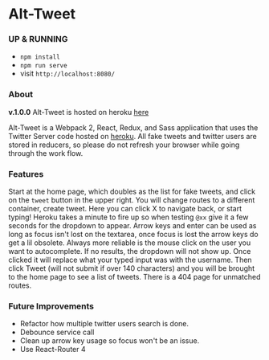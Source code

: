 # Alt-Tweet

### UP & RUNNING
* `npm install`
* `npm run serve`
* visit `http://localhost:8080/`

### About
**v.1.0.0**
Alt-Tweet is hosted on heroku [here](https://alt-tweet.herokuapp.com/#/)

Alt-Tweet is a Webpack 2, React, Redux, and Sass application that uses the Twitter Server code hosted on [heroku](https://alt-tweet-be.herokuapp.com/). All fake tweets and twitter users are stored in reducers, so please do not refresh your browser while going through the work flow.  

### Features
Start at the home page, which doubles as the list for fake tweets, and click on the `tweet` button in the upper right. You will change routes to a different container, create tweet. Here you can click X to navigate back, or start typing! Heroku takes a minute to fire up so when testing `@xx` give it a few seconds for the dropdown to appear. Arrow keys and enter can be used as long as focus isn't lost on the textarea, once focus is lost the arrow keys do get a lil obsolete. Always more reliable is the mouse click on the user you want to autocomplete. If no results, the dropdown will not show up. Once clicked it will replace what your typed input was with the username. Then click Tweet (will not submit if over 140 characters) and you will be brought to the home page to see a list of tweets. There is a 404 page for unmatched routes.

### Future Improvements
* Refactor how multiple twitter users search is done.
* Debounce service call
* Clean up arrow key usage so focus won't be an issue.
* Use React-Router 4
